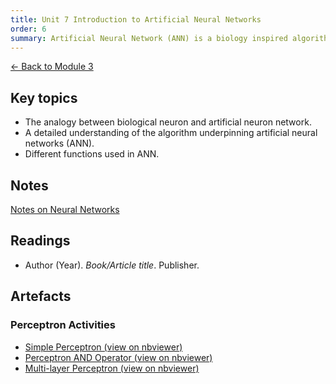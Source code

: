 ```yaml
---
title: Unit 7 Introduction to Artificial Neural Networks
order: 6
summary: Artificial Neural Network (ANN) is a biology inspired algorithm that, like animal brain, can learn from the environment and adapt itself to make more correct decisions. At present, ANN and its variant algorithm is used widely in different areas of our lives, from marketing to automation. ANN is a key driver for the industry 4.0 revolution, where machines are making decisions with minimal or no human interactions.
---
```


[← Back to Module 3](./)

## Key topics
- The analogy between biological neuron and artificial neuron network.
- A detailed understanding of the algorithm underpinning artificial neural networks (ANN).
- Different functions used in ANN.

## Notes
[Notes on Neural Networks](../../artefacts/module-3/unit-7-notes-on-neural-networks.md)

## Readings
- Author (Year). *Book/Article title*. Publisher.

## Artefacts

### Perceptron Activities
- [Simple Perceptron (view on nbviewer)](https://nbviewer.org/github/sarahethompson/eportfolio/blob/main/artefacts/module-3/unit-7-simple-perceptron.ipynb)
- [Perceptron AND Operator (view on nbviewer)](https://nbviewer.org/github/sarahethompson/eportfolio/blob/main/artefacts/module-3/unit-7-perceptron-and-operator.ipynb)
- [Multi-layer Perceptron (view on nbviewer)](https://nbviewer.org/github/sarahethompson/eportfolio/blob/main/artefacts/module-3/unit-7-multilayer-perceptron.ipynb)
